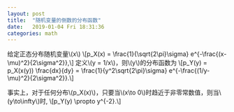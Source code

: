 ```yaml
---
layout: post
title:  "随机变量的倒数的分布函数"
date:   2019-01-04 Fri 18:31:36
categories: math
---
```


<p>
给定正态分布随机变量\(x\)
\[p_X(x) = \frac{1}{\sqrt{2\pi}\sigma} e^{-\frac{(x-\mu)^2}{2\sigma^2}},\]
定义\(y = 1/x\)，则\(y\)的分布函数为
\[p_Y(y) = p_X(x(y)) \frac{dx}{dy} = \frac{1}{y^2\sqrt{2\pi}\sigma} e^{-\frac{(1/y-\mu)^2}{2\sigma^2}}.\]
</p>


<p>
事实上，对于任何分布\(p_X(x)\)，只要当\(x\to 0\)时趋近于非零常数值，则当\(y\to\infty\)时,
\[p_Y(y) \propto y^{-2}.\]
</p>

